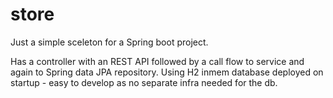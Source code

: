 # store

Just a simple sceleton for a Spring boot project. 

Has a controller with an REST API followed by a call flow to service and again to Spring data JPA repository. Using H2 inmem database deployed on startup - easy to develop as no separate infra needed for the db.
